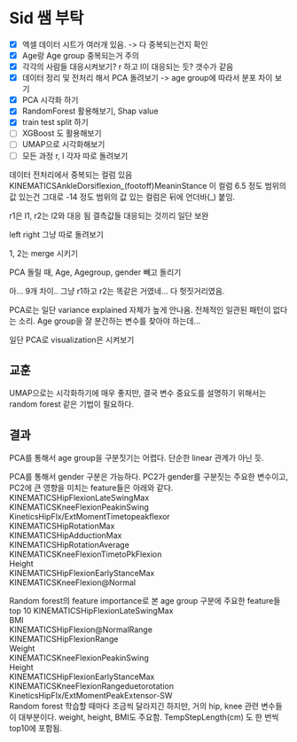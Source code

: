 # Sid 쌤 부탁

- [x] 엑셀 데이터 시트가 여러개 있음. -> 다 중복되는건지 확인
- [x] Age랑 Age group 중복되는거 주의
- [x] 각각의 사람들 대응시켜보기?
    r 하고 l이 대응되는 듯? 갯수가 같음
- [x] 데이터 정리 및 전처리 해서 PCA 돌려보기 -> age group에 따라서 분포 차이 보기
- [x] PCA 시각화 하기
- [x] RandomForest 활용해보기, Shap value
- [x] train test split 하기
- [ ] XGBoost 도 활용해보기
- [ ] UMAP으로 시각화해보기
- [ ] 모든 과정 r, l 각자 따로 돌려보기

데이터 전처리에서 중복되는 컬럼 있음
KINEMATICSAnkleDorsiflexion_(footoff)MeaninStance
이 컬럼 6.5 정도 범위의 값 있는건 그대로
-14 정도 범위의 값 있는 컬럼은 뒤에 언더바(_) 붙임.

r1은 l1, r2는 l2와 대응 됨
결측값들 대응되는 것끼리 일단 보완

left right 그냥 따로 돌려보기

1, 2는 merge 시키기

PCA 돌릴 때, Age, Agegroup, gender 빼고 돌리기

아... 9개 차이.. 그냥 r1하고 r2는 똑같은 거였네... 다 헛짓거리였음.

PCA로는 일단 variance explained 자체가 높게 안나옴. 전체적인 일관된 패턴이 없다는 소리.
Age group을 잘 분간하는 변수를 찾아야 하는데...

일단 PCA로 visualization은 시켜보기

## 교훈

UMAP으로는 시각화하기에 매우 좋지만, 결국 변수 중요도를 설명하기 위해서는 random forest 같은 기법이 필요하다.

## 결과

PCA를 통해서 age group을 구분짓기는 어렵다. 단순한 linear 관계가 아닌 듯.

PCA를 통해서 gender 구분은 가능하다. PC2가 gender를 구분짓는 주요한 변수이고, PC2에 큰 영향을 미치는 feature들은 아래와 같다.
KINEMATICSHipFlexionLateSwingMax  
KINEMATICSKneeFlexionPeakinSwing  
KineticsHipFlx/ExtMomentTimetopeakflexor  
KINEMATICSHipRotationMax  
KINEMATICSHipAdductionMax  
KINEMATICSHipRotationAverage  
KINEMATICSKneeFlexionTimetoPkFlexion  
Height  
KINEMATICSHipFlexionEarlyStanceMax  
KINEMATICSKneeFlexion@Normal  

Random forest의 feature importance로 본 age group 구분에 주요한 feature들 top 10
KINEMATICSHipFlexionLateSwingMax  
BMI  
KINEMATICSHipFlexion@NormalRange  
KINEMATICSHipFlexionRange  
Weight  
KINEMATICSKneeFlexionPeakinSwing  
Height  
KINEMATICSHipFlexionEarlyStanceMax  
KINEMATICSKneeFlexionRangeduetorotation  
KineticsHipFlx/ExtMomentPeakExtensor-SW  
Random forest 학습할 때마다 조금씩 달라지긴 하지만, 거의 hip, knee 관련 변수들이 대부분이다. weight, height, BMI도 주요함. TempStepLength(cm) 도 한 번씩 top10에 포함됨.
